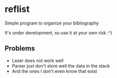 # reflist
Simple program to organize your bibliography

It's under development, so use it at your own risk :^)

## Problems

- Lexer does not work well
- Parser just don't store well the data in the stack
- And the ones I don't even know that exist
